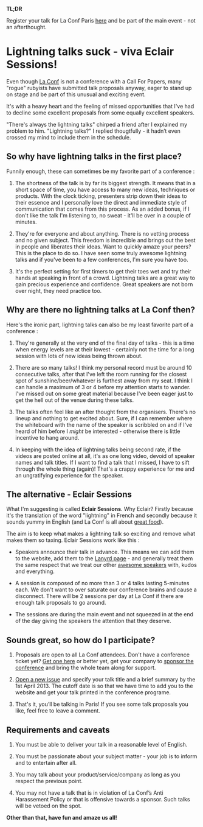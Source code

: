 **TL;DR**

Register your talk for La Conf Paris [here](https://github.com/la-conf/2013-eclair-sessions/issues/new) and be part of the main event - not an afterthought.


# Lightning talks suck - viva Eclair Sessions!

Even though [La Conf](http://2013.la-conf.org) is not a conference with a Call For Papers, many "rogue" rubyists have submitted talk proposals anyway, eager to stand up on stage and be part of this unusual and exciting event.

It's with a heavy heart and the feeling of missed opportunities that I've had to decline some excellent proposals from some equally excellent speakers.

"There's always the lightning talks" chirped a friend after I explained my problem to him. "Lightning talks?" I replied thougtfully -  it hadn’t even crossed my mind to include them in the schedule.

## So why have lightning talks in the first place?

Funnily enough, these can sometimes be my favorite part of a conference :

1. The shortness of the talk is by far its biggest strength. It means that in a short space of time, you have access to many new ideas, techniques or products. With the clock ticking, presenters strip down their ideas to their essence and I personally love the direct and immediate style of communication that comes from this process. As an added bonus, if I don't like the talk I'm listening to, no sweat - it'll be over in a couple of minutes.

2. They're for everyone and about anything. There is no vetting process and no given subject. This freedom is incredible and brings out the best in people and liberates their ideas. Want to quickly amaze your peers? This is the place to do so. I have seen some truly awesome lightning talks and if you've been to a few conferences, I'm sure you have too.

3. It's the perfect setting for first timers to get their toes wet and try their hands at speaking in front of a crowd. Lightning talks are a great way to gain precious experience and confidence. Great speakers are not born over night, they need practice too.


## Why are there no lightning talks at La Conf then?

Here's the ironic part, lightning talks can also be my least favorite part of a conference :

1. They're generally at the very end of the final day of talks - this is a time when energy levels are at their lowest - certainly not the time for a long session with lots of new ideas being thrown about.

2. There are so many talks! I think my personal record must be around 10 consecutive talks, after that I've left the room running for the closest spot of sunshine/beer/whatever is furthest away from my seat. I think I can handle a maximum of 3 or 4 before my attention starts to wander. I've missed out on some great material because I've been eager just to get the hell out of the venue during these talks.

3. The talks often feel like an after thought from the organisers. There's no lineup and nothing to get excited about. Sure, if I can remember where the whiteboard with the name of the speaker is scribbled on and if I've heard of him before I *might* be interested - otherwise there is little incentive to hang around.

4. In keeping with the idea of lightning talks being second rate, if the videos are posted online at all, it's as one long video, devoid of speaker names and talk titles. If I want to find a talk that I missed, I have to sift through the whole thing (again)! That's a crappy experience for me and an ungratifying experience for the speaker.


## The alternative - Eclair Sessions

What I'm suggesting is called **Eclair Sessions**. Why Eclair? Firstly because it's the translation of the word "lightning" in French and secondly because it sounds yummy in English (and La Conf is all about [great food](http://2013.la-conf.org/#food)).

The aim is to keep what makes a lightning talk so exciting and remove what makes them so taxing. Eclair Sessions work like this :

* Speakers announce their talk in advance. This means we can add them to the website, add them to the [Lanyrd page](http://lanyrd.com/2013/la-conf/) - and generally treat them the same respect that we treat our other [awesome speakers](http://2013.la-conf.org/#speakers) with, kudos and everything.

* A session is composed of no more than 3 or 4 talks lasting 5-minutes each. We don't want to over saturate our conference brains and cause a disconnect. There will be 2 sessions per day at La Conf if there are enough talk proposals to go around.

* The sessions are during the main event and not squeezed in at the end of the day giving the speakers the attention that they deserve.

## Sounds great, so how do I participate?

1. Proposals are open to all La Conf attendees. Don't have a conference ticket yet? [Get one here](http://tickets.la-conf.org) or better yet, get your company to [sponsor the conference](https://www.dropbox.com/s/90974nczwdfarjw/La%20Conf%20Sponsorship.pdf) and bring the whole team along for support.

2. [Open a new issue]( https://github.com/la-conf/2013-eclair-sessions/issues/new) and specify your talk title and a brief summary by the 1st April 2013. The cutoff date is so that we have time to add you to the website and get your talk printed in the conference programe.

3. That's it, you’ll be talking in Paris! If you see some talk proposals you like, feel free to leave a comment.

## Requirements and caveats

1. You must be able to deliver your talk in a reasonable level of English.

2. You must be passionate about your subject matter - your job is to inform and to entertain after all.

3. You may talk about your product/service/company as long as you respect the previous point.

4. You may not have a talk that is in violation of La Conf’s Anti Harassement Policy or that is offensive towards a sponsor. Such talks will be vetoed on the spot. 

**Other than that, have fun and amaze us all!**
